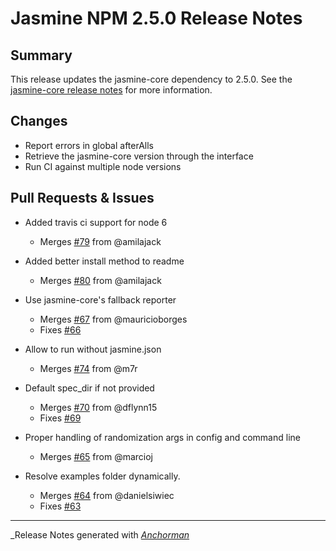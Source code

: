 # Jasmine NPM 2.5.0 Release Notes

## Summary

This release updates the jasmine-core dependency to 2.5.0. See the
[jasmine-core release notes](https://github.com/pivotal/jasmine/blob/master/release_notes/2.5.0.md)
for more information.

## Changes

* Report errors in global afterAlls
* Retrieve the jasmine-core version through the interface
* Run CI against multiple node versions

## Pull Requests & Issues

* Added travis ci support for node 6
  - Merges [#79](https://github.com/jasmine/jasmine-npm/issues/79) from @amilajack

* Added better install method to readme
  - Merges [#80](https://github.com/jasmine/jasmine-npm/issues/80) from @amilajack

* Use jasmine-core's fallback reporter
  - Merges [#67](https://github.com/jasmine/jasmine-npm/issues/67) from @mauricioborges
  - Fixes [#66](https://github.com/jasmine/jasmine-npm/issues/66)

* Allow to run without jasmine.json
  - Merges [#74](https://github.com/jasmine/jasmine-npm/issues/74) from @m7r

* Default spec_dir if not provided
  - Merges [#70](https://github.com/jasmine/jasmine-npm/issues/70) from @dflynn15
  - Fixes [#69](https://github.com/jasmine/jasmine-npm/issues/69)

* Proper handling of randomization args in config and command line
  - Merges [#65](https://github.com/jasmine/jasmine-npm/issues/65) from @marcioj

* Resolve examples folder dynamically.
  - Merges [#64](https://github.com/jasmine/jasmine-npm/issues/64) from @danielsiwiec
  - Fixes [#63](https://github.com/jasmine/jasmine-npm/issues/63)

------

_Release Notes generated with _[Anchorman](http://github.com/infews/anchorman)_
